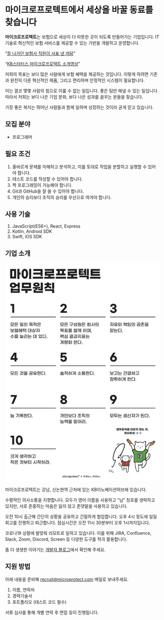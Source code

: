 # 마이크로프로텍트에서 세상을 바꿀 동료를 찾습니다

**마이크로프로텍트**는 보험으로 세상이 더 따뜻한 곳이 되도록 만들어가는 기업입니다.
IT 기술로 혁신적인 보험 서비스를 제공할 수 있는 기반을 개발하고 운영합니다.

“[잘 나가던 보험사 직원이 사표 낸 까닭](https://j.mp/3iy11M0)”

“[KB스타터스 마이크로프로텍트 소개영상](https://j.mp/2KwyP0S)”

저희의 목표는 보다 많은 사람에게 보험 혜택을 제공하는 것입니다.
이렇게 하려면 기존과 완전히 다른 혁신적인 제품, 그리고 편리하며 안정적인 시스템이 필요합니다.

이는 결코 몇몇 사람의 힘으로 이룰 수 없는 일입니다.
좋은 팀만 해낼 수 있는 일입니다.
따라서 저희는 보다 나은 기업 문화, 보다 나은 성과를 꿈꾸는 분들을 찾습니다.

가장 좋은 복지는 뛰어난 사람들과 함께 일하며 성장하는 것이라 굳게 믿고 있습니다.

## 모집 분야

- 프로그래머

## 필요 조건

1. 올바르게 문제를 이해하고 분석하고, 이를 토대로 작업을 분할하고 실행할 수 있어야 합니다.
1. 테스트 코드를 작성할 수 있어야 합니다.
1. 짝 프로그래밍이 가능해야 합니다.
1. Git과 GitHub을 잘 쓸 수 있어야 합니다.
1. 개인의 승리보다 조직의 승리를 우선으로 여겨야 합니다.

## 사용 기술

1. JavaScript(ES6+), React, Express
1. Kotlin, Android SDK
1. Swift, iOS SDK

## 기업 소개

![마이크로프로텍트 업무 원칙](./assets/images/principles.jpg?406872457d18e7076aca2ab83da504d4)

마이크로프로텍트는 강남, 신논현역 근처에 있는 KB이노베이션허브에 있습니다.

수평적인 의사소통을 지향합니다.
모두가 영어 이름을 사용하고 “님” 칭호를 생략하고 있지만,
서로 존중하는 마음은 잃지 않고 존댓말을 사용하고 있습니다.

오전 10시 출근해 간단히 상황을 공유하고 긴밀하게 협업합니다.
오후 4시 정도에 일일 회고를 진행하고 퇴근합니다.
점심시간은 오전 11시 30분부터 오후 1시까지입니다.

코로나19 상황에 발맞춰 리모트로 일하고 있습니다.
이를 위해 JIRA, Confluence, Slack, Zoom, Discord, Screen 등
다양한 도구를 적극 활용합니다.

좀 더 생생한 이야기는 [개발자 블로그](https://j.mp/2zbAZx7)에서 확인해 주세요.

## 지원 방법

아래 내용을 준비해 <recruit@microprotect.com> 메일로 보내주세요.

1. 이름, 연락처
1. 경력기술서
1. 포트폴리오 (테스트 코드 필수)

서류 심사를 통해 개별 연락 후 면접 등이 진행됩니다.
